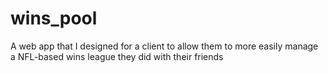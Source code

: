 # wins_pool
A web app that I designed for a client to allow them to more easily manage a NFL-based wins league they did with their friends
